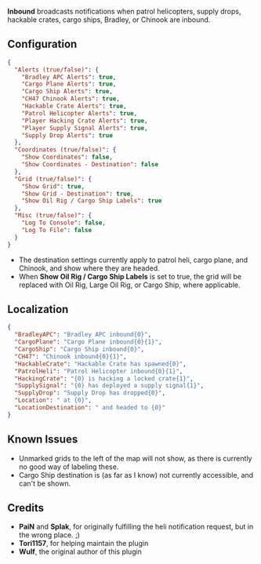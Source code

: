 **Inbound** broadcasts notifications when patrol helicopters, supply drops, hackable crates, cargo ships, Bradley, or Chinook are inbound.

## Configuration

```json
{
  "Alerts (true/false)": {
    "Bradley APC Alerts": true,
    "Cargo Plane Alerts": true,
    "Cargo Ship Alerts": true,
    "CH47 Chinook Alerts": true,
    "Hackable Crate Alerts": true,
    "Patrol Helicopter Alerts": true,
    "Player Hacking Crate Alerts": true,
    "Player Supply Signal Alerts": true,
    "Supply Drop Alerts": true
  },
  "Coordinates (true/false)": {
    "Show Coordinates": false,
    "Show Coordinates - Destination": false
  },
  "Grid (true/false)": {
    "Show Grid": true,
    "Show Grid - Destination": true,
    "Show Oil Rig / Cargo Ship Labels": true
  },
  "Misc (true/false)": {
    "Log To Console": false,
    "Log To File": false
  }
}
```

* The destination settings currently apply to patrol heli, cargo plane, and Chinook, and show where they are headed.
* When **Show Oil Rig / Cargo Ship Labels** is set to true, the grid will be replaced with Oil Rig, Large Oil Rig, or Cargo Ship, where applicable.

## Localization

```json
{
  "BradleyAPC": "Bradley APC inbound{0}",
  "CargoPlane": "Cargo Plane inbound{0}{1}",
  "CargoShip": "Cargo Ship inbound{0}",
  "CH47": "Chinook inbound{0}{1}",
  "HackableCrate": "Hackable Crate has spawned{0}",
  "PatrolHeli": "Patrol Helicopter inbound{0}{1}",
  "HackingCrate": "{0} is hacking a locked crate{1}",
  "SupplySignal": "{0} has deployed a supply signal{1}",
  "SupplyDrop": "Supply Drop has dropped{0}",
  "Location": " at {0}",
  "LocationDestination": " and headed to {0}"
}
```

## Known Issues

* Unmarked grids to the left of the map will not show, as there is currently no good way of labeling these.
* Cargo Ship destination is (as far as I know) not currently accessible, and can't be shown.

## Credits

* **PaiN** and **Splak**, for originally fulfilling the heli notification request, but in the wrong place. ;)
* **Tori1157**, for helping maintain the plugin
* **Wulf**, the original author of this plugin
